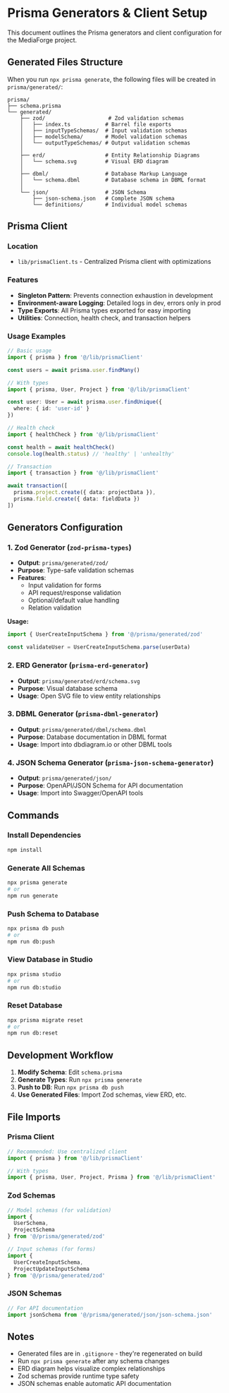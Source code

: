 # Prisma Generators & Client Setup

This document outlines the Prisma generators and client configuration for the MediaForge project.

## Generated Files Structure

When you run `npx prisma generate`, the following files will be created in `prisma/generated/`:

```
prisma/
├── schema.prisma
└── generated/
    ├── zod/                    # Zod validation schemas
    │   ├── index.ts           # Barrel file exports
    │   ├── inputTypeSchemas/  # Input validation schemas
    │   ├── modelSchema/       # Model validation schemas
    │   └── outputTypeSchemas/ # Output validation schemas
    │
    ├── erd/                   # Entity Relationship Diagrams
    │   └── schema.svg         # Visual ERD diagram
    │
    ├── dbml/                  # Database Markup Language
    │   └── schema.dbml        # Database schema in DBML format
    │
    └── json/                  # JSON Schema
        ├── json-schema.json   # Complete JSON schema
        └── definitions/       # Individual model schemas
```

## Prisma Client

### Location
- `lib/prismaClient.ts` - Centralized Prisma client with optimizations

### Features
- **Singleton Pattern**: Prevents connection exhaustion in development
- **Environment-aware Logging**: Detailed logs in dev, errors only in prod
- **Type Exports**: All Prisma types exported for easy importing
- **Utilities**: Connection, health check, and transaction helpers

### Usage Examples

```typescript
// Basic usage
import { prisma } from '@/lib/prismaClient'

const users = await prisma.user.findMany()

// With types
import { prisma, User, Project } from '@/lib/prismaClient'

const user: User = await prisma.user.findUnique({
  where: { id: 'user-id' }
})

// Health check
import { healthCheck } from '@/lib/prismaClient'

const health = await healthCheck()
console.log(health.status) // 'healthy' | 'unhealthy'

// Transaction
import { transaction } from '@/lib/prismaClient'

await transaction([
  prisma.project.create({ data: projectData }),
  prisma.field.create({ data: fieldData })
])
```

## Generators Configuration

### 1. Zod Generator (`zod-prisma-types`)
- **Output**: `prisma/generated/zod/`
- **Purpose**: Type-safe validation schemas
- **Features**:
  - Input validation for forms
  - API request/response validation
  - Optional/default value handling
  - Relation validation

**Usage:**
```typescript
import { UserCreateInputSchema } from '@/prisma/generated/zod'

const validateUser = UserCreateInputSchema.parse(userData)
```

### 2. ERD Generator (`prisma-erd-generator`)
- **Output**: `prisma/generated/erd/schema.svg`
- **Purpose**: Visual database schema
- **Usage**: Open SVG file to view entity relationships

### 3. DBML Generator (`prisma-dbml-generator`)
- **Output**: `prisma/generated/dbml/schema.dbml`
- **Purpose**: Database documentation in DBML format
- **Usage**: Import into dbdiagram.io or other DBML tools

### 4. JSON Schema Generator (`prisma-json-schema-generator`)
- **Output**: `prisma/generated/json/`
- **Purpose**: OpenAPI/JSON Schema for API documentation
- **Usage**: Import into Swagger/OpenAPI tools

## Commands

### Install Dependencies
```bash
npm install
```

### Generate All Schemas
```bash
npx prisma generate
# or
npm run generate
```

### Push Schema to Database
```bash
npx prisma db push
# or  
npm run db:push
```

### View Database in Studio
```bash
npx prisma studio
# or
npm run db:studio
```

### Reset Database
```bash
npx prisma migrate reset
# or
npm run db:reset
```

## Development Workflow

1. **Modify Schema**: Edit `schema.prisma`
2. **Generate Types**: Run `npx prisma generate`
3. **Push to DB**: Run `npx prisma db push`
4. **Use Generated Files**: Import Zod schemas, view ERD, etc.

## File Imports

### Prisma Client
```typescript
// Recommended: Use centralized client
import { prisma } from '@/lib/prismaClient'

// With types
import { prisma, User, Project, Prisma } from '@/lib/prismaClient'
```

### Zod Schemas
```typescript
// Model schemas (for validation)
import { 
  UserSchema, 
  ProjectSchema 
} from '@/prisma/generated/zod'

// Input schemas (for forms)
import { 
  UserCreateInputSchema,
  ProjectUpdateInputSchema 
} from '@/prisma/generated/zod'
```

### JSON Schemas
```typescript
// For API documentation
import jsonSchema from '@/prisma/generated/json/json-schema.json'
```

## Notes

- Generated files are in `.gitignore` - they're regenerated on build
- Run `npx prisma generate` after any schema changes
- ERD diagram helps visualize complex relationships
- Zod schemas provide runtime type safety
- JSON schemas enable automatic API documentation